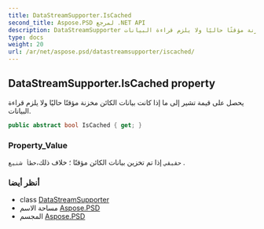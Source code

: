 ```yaml
---
title: DataStreamSupporter.IsCached
second_title: Aspose.PSD لمرجع .NET API
description: DataStreamSupporter ملكية. يحصل على قيمة تشير إلى ما إذا كانت بيانات الكائن مخزنة مؤقتًا حاليًا ولا يلزم قراءة البيانات.
type: docs
weight: 20
url: /ar/net/aspose.psd/datastreamsupporter/iscached/
---
```

## DataStreamSupporter.IsCached property

يحصل على قيمة تشير إلى ما إذا كانت بيانات الكائن مخزنة مؤقتًا حاليًا ولا يلزم قراءة البيانات.

```csharp
public abstract bool IsCached { get; }
```

### Property_Value

`حقيقي` إذا تم تخزين بيانات الكائن مؤقتًا ؛ خلاف ذلك،`خطأ شنيع` .

### أنظر أيضا

* class [DataStreamSupporter](../)
* مساحة الاسم [Aspose.PSD](../../datastreamsupporter/)
* المجسم [Aspose.PSD](../../../)


